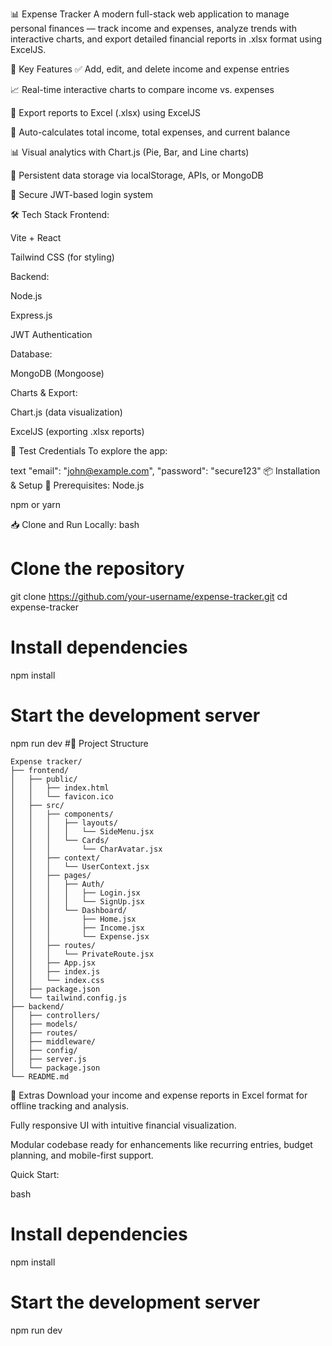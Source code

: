 📊 Expense Tracker
A modern full-stack web application to manage personal finances — track income and expenses, analyze trends with interactive charts, and export detailed financial reports in .xlsx format using ExcelJS.

🚀 Key Features
✅ Add, edit, and delete income and expense entries

📈 Real-time interactive charts to compare income vs. expenses

📁 Export reports to Excel (.xlsx) using ExcelJS

🧮 Auto-calculates total income, total expenses, and current balance

📊 Visual analytics with Chart.js (Pie, Bar, and Line charts)

💾 Persistent data storage via localStorage, APIs, or MongoDB

🔐 Secure JWT-based login system

🛠️ Tech Stack
Frontend:

Vite + React

Tailwind CSS (for styling)

Backend:

Node.js

Express.js

JWT Authentication

Database:

MongoDB (Mongoose)

Charts & Export:

Chart.js (data visualization)

ExcelJS (exporting .xlsx reports)

🧪 Test Credentials
To explore the app:

text
"email": "john@example.com",
"password": "secure123"
📦 Installation & Setup
🔧 Prerequisites:
Node.js

npm or yarn

📥 Clone and Run Locally:
bash
# Clone the repository
git clone https://github.com/your-username/expense-tracker.git
cd expense-tracker

# Install dependencies
npm install

# Start the development server
npm run dev
#📁 Project Structure
```
Expense tracker/
├── frontend/
│   ├── public/
│   │   ├── index.html
│   │   └── favicon.ico
│   ├── src/
│   │   ├── components/
│   │   │   ├── layouts/
│   │   │   │   └── SideMenu.jsx
│   │   │   └── Cards/
│   │   │       └── CharAvatar.jsx
│   │   ├── context/
│   │   │   └── UserContext.jsx
│   │   ├── pages/
│   │   │   ├── Auth/
│   │   │   │   ├── Login.jsx
│   │   │   │   └── SignUp.jsx
│   │   │   └── Dashboard/
│   │   │       ├── Home.jsx
│   │   │       ├── Income.jsx
│   │   │       └── Expense.jsx
│   │   ├── routes/
│   │   │   └── PrivateRoute.jsx
│   │   ├── App.jsx
│   │   ├── index.js
│   │   └── index.css
│   ├── package.json
│   └── tailwind.config.js
├── backend/
│   ├── controllers/
│   ├── models/
│   ├── routes/
│   ├── middleware/
│   ├── config/
│   ├── server.js
│   └── package.json
└── README.md
```
📁 Extras
Download your income and expense reports in Excel format for offline tracking and analysis.

Fully responsive UI with intuitive financial visualization.

Modular codebase ready for enhancements like recurring entries, budget planning, and mobile-first support.

Quick Start:

bash
# Install dependencies
npm install

# Start the development server
npm run dev
